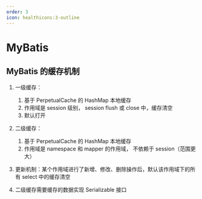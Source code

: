 ```yaml
---
order: 3
icon: healthicons:3-outline
---
```


# MyBatis

## MyBatis 的缓存机制

1. 一级缓存：
    1. 基于 PerpetualCache 的 HashMap 本地缓存
    2. 作用域是 session 级别， session flush 或 close 中，缓存清空
    3. 默认打开
2. 二级缓存：
    1. 基于 PerpetualCache 的 HashMap 本地缓存
    2. 作用域是 namespace 和 mapper 的作用域， 不依赖于 session（范围更大）

3. 更新机制：某个作用域进行了新增、修改、删除操作后，默认该作用域下的所有 select 中的缓存清空
4. 二级缓存需要缓存的数据实现 Serializable 接口